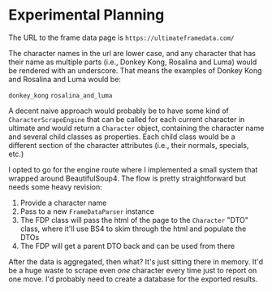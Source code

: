# Experimental Planning

The URL to the frame data page is `https://ultimateframedata.com/`

The character names in the url are lower case, and any character that has their name as multiple parts (i.e., Donkey Kong, Rosalina and Luma) would be rendered with an underscore. That means the examples of Donkey Kong and Rosalina and Luma would be:

`donkey_kong`
`rosalina_and_luma`

A decent naive approach would probably be to have some kind of `CharacterScrapeEngine` that can be called for each current character in ultimate and would return a `Character` object, containing the character name and several child classes as properties. Each child class would be a different section of the character attributes (i.e., their normals, specials, etc.)

I opted to go for the engine route where I implemented a small system that wrapped around BeautifulSoup4. The flow is pretty straightforward but needs some heavy revision:
1. Provide a character name
2. Pass to a new `FrameDataParser` instance
3. The FDP class will pass the html of the page to the `Character` "DTO" class, where it'll use BS4 to skim through the html and populate the DTOs
4. The FDP will get a parent DTO back and can be used from there

After the data is aggregated, then what? It's just sitting there in memory. It'd be a huge waste to scrape even *one* character every time just to report on one move. I'd probably need to create a database for the exported results.